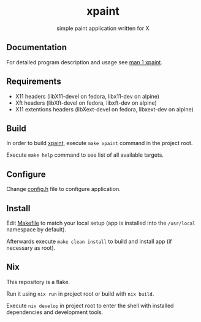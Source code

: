 <h1 align='center'>
  xpaint
</h1>

<p align='center'>
  simple paint application written for X
</p>

## Documentation

For detailed program description and usage see [man 1 xpaint](./xpaint.1).

## Requirements

- X11 headers (libX11-devel on fedora, libx11-dev on alpine)
- Xft headers (libXft-devel on fedora, libxft-dev on alpine)
- X11 extentions headers (libXext-devel on fedora, libxext-dev on alpine)

## Build

In order to build [xpaint](./xpaint),
execute `make xpaint` command in the project root.

Execute `make help` command to see list of all available targets.

## Configure

Change [config.h](./config.h) file to configure application.

## Install

Edit [Makefile](./Makefile) to match your local setup
(app is installed into the `/usr/local` namespace by default).

Afterwards execute `make clean install` to build and install app
(if necessary as root).

## Nix

This repository is a flake.

Run it using `nix run` in project root or build with `nix build`.

Execute `nix develop` in project root to enter the shell with
installed dependencies and development tools.

